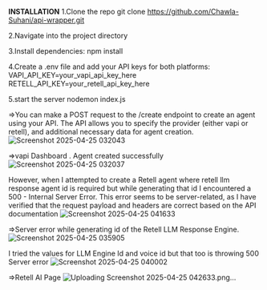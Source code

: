 **INSTALLATION**
1.Clone the repo
git clone https://github.com/Chawla-Suhani/api-wrapper.git

2.Navigate into the project directory

3.Install dependencies:
npm install

4.Create a .env file and add your API keys for both platforms:
VAPI_API_KEY=your_vapi_api_key_here
RETELL_API_KEY=your_retell_api_key_here

5.start the server
nodemon index.js

=>You can make a POST request to the /create endpoint to create an agent using your API. The API allows you to specify the provider (either vapi or retell), and additional necessary data for agent creation.
![Screenshot 2025-04-25 032043](https://github.com/user-attachments/assets/6a18c796-c783-4635-82b7-8052a3c0546f)

=>vapi Dashboard . Agent created successfully
![Screenshot 2025-04-25 032037](https://github.com/user-attachments/assets/6fabfe35-8276-4a64-b4fd-6cd8636049ef)

However, when I attempted to create a Retell agent where retell llm response agent id is required but while generating that id I encountered a 500 - Internal Server Error. This error seems to be server-related, as I have verified that the request payload and headers are correct based on the API documentation
![Screenshot 2025-04-25 041633](https://github.com/user-attachments/assets/754517c9-3a04-4c60-b612-ad1b103063fc)

=>Server error while generating id of the Retell LLM Response Engine.
![Screenshot 2025-04-25 035905](https://github.com/user-attachments/assets/610b47ec-597e-49d4-8c6e-65e4f53227b3)

I tried the values for LLM Engine Id and voice id but that too is throwing 500 Server error
![Screenshot 2025-04-25 040002](https://github.com/user-attachments/assets/673c7e87-02a4-4cbd-86b2-8cfa41ced8fe)

=>Retell AI Page
![Uploading Screenshot 2025-04-25 042633.png…]()
